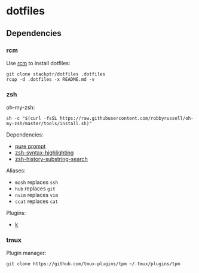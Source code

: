 # dotfiles

## Dependencies

### rcm

Use [rcm](https://github.com/thoughtbot/rcm) to install dotfiles:

```
git clone stackptr/dotfiles .dotfiles
rcup -d .dotfiles -x README.md -v
```

### zsh

oh-my-zsh:

```
sh -c "$(curl -fsSL https://raw.githubusercontent.com/robbyrussell/oh-my-zsh/master/tools/install.sh)"
```

Dependencies:
- [pure prompt](https://github.com/sindresorhus/pure)
- [zsh-syntax-highlighting](https://github.com/zsh-users/zsh-syntax-highlighting)
- [zsh-history-substring-search](https://github.com/zsh-users/zsh-history-substring-search)

Aliases:
- `mosh` replaces `ssh`
- `hub` replaces `git`
- `nvim` replaces `vim`
- `ccat` replaces `cat`

Plugins:
- [k](https://github.com/supercrabtree/k)

### tmux

Plugin manager:

```
git clone https://github.com/tmux-plugins/tpm ~/.tmux/plugins/tpm
```
